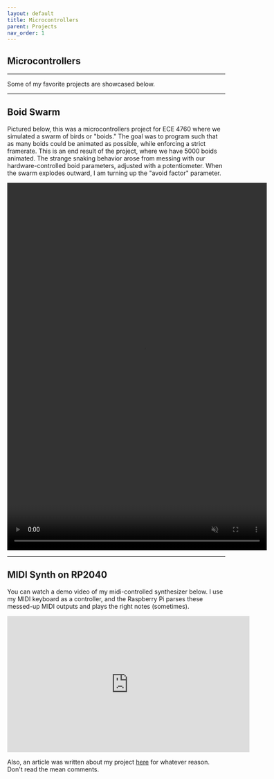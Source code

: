 ```yaml
---
layout: default
title: Microcontrollers
parent: Projects
nav_order: 1
---
```


## Microcontrollers

* * *

Some of my favorite projects are showcased below.

* * * 

## Boid Swarm

Pictured below, this was a microcontrollers project for ECE 4760 where we simulated a swarm of birds or "boids." The goal was to program such that as many boids could be animated as possible, while enforcing a strict framerate. This is an end result of the project, where we have 5000 boids animated. The strange snaking behavior arose from messing with our hardware-controlled boid parameters, adjusted with a potentiometer. When the swarm explodes outward, I am turning up the "avoid factor" parameter.

<video width="600" height="850" src="IMG_1996.MOV" type="video/mov" preload="auto" autoplay muted loop>
</video>

* * * 

## MIDI Synth on RP2040

You can watch a demo video of my midi-controlled synthesizer below. I use my MIDI keyboard as a controller, and the Raspberry Pi parses these messed-up MIDI outputs and plays the right notes (sometimes). 

<iframe width="560" height="315" src="https://www.youtube.com/embed/gv6tslaxl0o?si=n0J7mK1j7EzVpdau" title="YouTube video player" frameborder="0" allow="accelerometer; autoplay; clipboard-write; encrypted-media; gyroscope; picture-in-picture; web-share" referrerpolicy="strict-origin-when-cross-origin" allowfullscreen></iframe>

Also, an article was written about my project [here](https://hackaday.com/2023/12/22/raspberry-pi-pico-becomes-midi-compatible-synth/) for whatever reason. Don't read the mean comments.